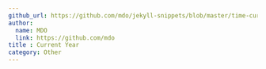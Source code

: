 ```yaml
---
github_url: https://github.com/mdo/jekyll-snippets/blob/master/time-current-year.html
author:
  name: MDO
  link: https://github.com/mdo
title : Current Year
category: Other
---
```

